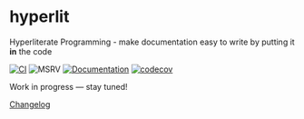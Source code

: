 # hyperlit

Hyperliterate Programming - make documentation easy to write by putting it **in** the code

[![CI](https://github.com/manuel-woelker/hyperlit/actions/workflows/ci.yml/badge.svg)](https://github.com/manuel-woelker/hyperlit/actions/workflows/ci.yml)
![MSRV](https://img.shields.io/badge/MSRV-1.86.0-informational)
[![Documentation](https://img.shields.io/badge/Documentation-1fa588?logo=mdbook)](https://manuel-woelker.github.io/hyperlit/)
[![codecov](https://codecov.io/gh/manuel-woelker/hyperlit/graph/badge.svg?token=WUAFTXNAA1)](https://codecov.io/gh/manuel-woelker/hyperlit)

Work in progress — stay tuned!

[Changelog](./CHANGELOG.md)